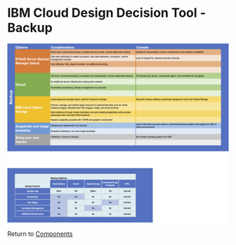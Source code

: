 # IBM Cloud Design Decision Tool - Backup

![Options](/images/backup.png)

Return to [Components](README.md)
